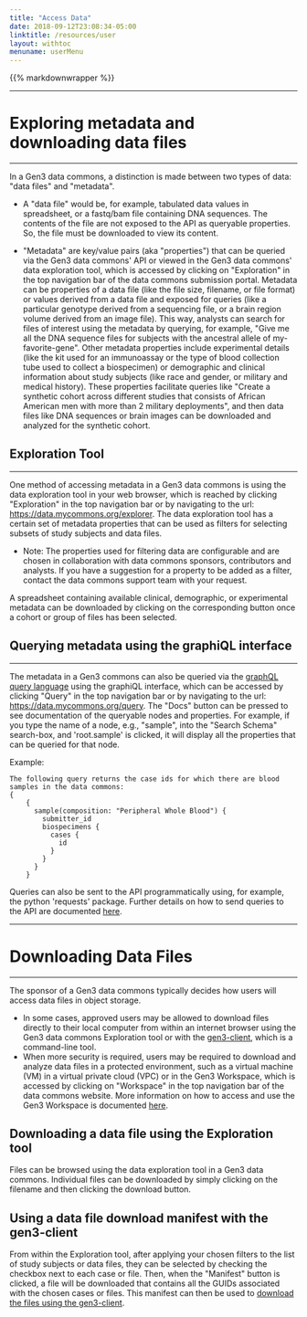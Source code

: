 ```yaml
---
title: "Access Data"
date: 2018-09-12T23:08:34-05:00
linktitle: /resources/user
layout: withtoc
menuname: userMenu
---
```

{{% markdownwrapper %}}
* * *
# Exploring metadata and downloading data files
* * *
In a Gen3 data commons, a distinction is made between two types of data: "data files" and "metadata".

* A "data file" would be, for example, tabulated data values in spreadsheet, or a fastq/bam file containing DNA sequences. The contents of the file are not exposed to the API as queryable properties. So, the file must be downloaded to view its content.

* "Metadata" are key/value pairs (aka "properties") that can be queried via the Gen3 data commons' API or viewed in the Gen3 data commons' data exploration tool, which is accessed by clicking on "Exploration" in the top navigation bar of the data commons submission portal. Metadata can be properties of a data file (like the file size, filename, or file format) or values derived from a data file and exposed for queries (like a particular genotype derived from a sequencing file, or a brain region volume derived from an image file). This way, analysts can search for files of interest using the metadata by querying, for example, "Give me all the DNA sequence files for subjects with the ancestral allele of my-favorite-gene". Other metadata properties include experimental details (like the kit used for an immunoassay or the type of blood collection tube used to collect a biospecimen) or demographic and clinical information about study subjects (like race and gender, or military and medical history). These properties facilitate queries like "Create a synthetic cohort across different studies that consists of African American men with more than 2 military deployments", and then data files like DNA sequences or brain images can be downloaded and analyzed for the synthetic cohort.

## Exploration Tool
* * *
One method of accessing metadata in a Gen3 data commons is using the data exploration tool in your web browser, which is reached by clicking "Exploration" in the top navigation bar or by navigating to the url: https://data.mycommons.org/explorer.
The data exploration tool has a certain set of metadata properties that can be used as filters for selecting subsets of study subjects and data files.
* Note: The properties used for filtering data are configurable and are chosen in collaboration with data commons sponsors, contributors and analysts. If you have a suggestion for a property to be added as a filter, contact the data commons support team with your request.
<!--
Custom filters can also be added by clicking on the "add a custom filter" button. Begin typing the property you'd like to add as a custom filter and then select it. You can then enter the values of that property to filter data on.
-->
A spreadsheet containing available clinical, demographic, or experimental metadata can be downloaded by clicking on the corresponding button once a cohort or group of files has been selected.

## Querying metadata using the graphiQL interface
* * *
The metadata in a Gen3 commons can also be queried via the [graphQL query language](https://graphql.org/) using the graphiQL interface, which can be accessed by clicking "Query" in the top navigation bar or by navigating to the url: https://data.mycommons.org/query.
The "Docs" button can be pressed to see documentation of the queryable nodes and properties. For example, if you type the name of a node, e.g., "sample", into the "Search Schema" search-box, and 'root.sample' is clicked, it will display all the properties that can be queried for that node.

Example:
```
The following query returns the case ids for which there are blood samples in the data commons:
{
	{
	  sample(composition: "Peripheral Whole Blood") {
	    submitter_id
	    biospecimens {
	      cases {
	        id
	      }
	    }
	  }
	}
```

Queries can also be sent to the API programmatically using, for example, the python 'requests' package. Further details on how to send queries to the API are documented [here](/resources/user/using-api).

* * *
# Downloading Data Files
* * *
The sponsor of a Gen3 data commons typically decides how users will access data files in object storage.
* In some cases, approved users may be allowed to download files directly to their local computer from within an internet browser using the Gen3 data commons Exploration tool or with the [gen3-client](/resources/user/gen3-client), which is a command-line tool.
* When more security is required, users may be required to download and analyze data files in a protected environment, such as a virtual machine (VM) in a virtual private cloud (VPC) or in the Gen3 Workspace, which is accessed by clicking on "Workspace" in the top navigation bar of the data commons website. More information on how to access and use the Gen3 Workspace is documented [here](/resources/user/analyze-data).

## Downloading a data file using the Exploration tool
Files can be browsed using the data exploration tool in a Gen3 data commons. Individual files can be downloaded by simply clicking on the filename and then clicking the download button.

## Using a data file download manifest with the gen3-client
From within the Exploration tool, after applying your chosen filters to the list of study subjects or data files, they can be selected by checking the checkbox next to each case or file. Then, when the "Manifest" button is clicked, a file will be downloaded that contains all the GUIDs associated with the chosen cases or files. This manifest can then be used to [download the files using the gen3-client](/resources/user/gen3-client).
